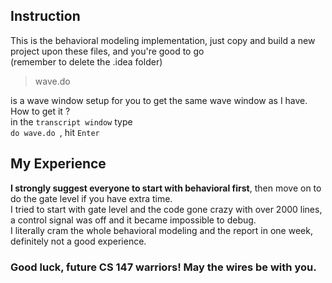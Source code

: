 ## Instruction
This is the behavioral modeling implementation, just copy and build a new project upon these files, and you're good to go\
(remember to delete the .idea folder)
> wave.do
> 
is a wave window setup for you to get the same wave window as I have.\
How to get it ? <br/>
in the `transcript window` type<br/>
```do wave.do ```, hit `Enter`<br/>

## My Experience
**I strongly suggest everyone to start with behavioral first**, then move on to do the gate level if you have extra time.\
I tried to start with gate level and the code gone crazy with over 2000 lines, a control signal was off and it became impossible to debug.\
I literally cram the whole behavioral modeling and the report in one week, definitely not a good experience.<br/>

### Good luck, future CS 147 warriors! May the wires be with you.
